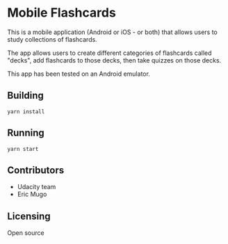 # Mobile Flashcards
This is a mobile application (Android or iOS - or both) that allows users to study collections of flashcards. 

The app allows users to create different categories of flashcards called "decks", add flashcards to those decks, then take quizzes on those decks.

This app has been tested on an Android emulator.

## Building
`yarn install`

## Running
`yarn start`

## Contributors
* Udacity team
* Eric Mugo

## Licensing
Open source

